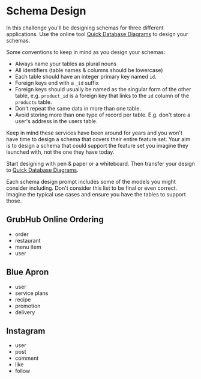 # Schema Design

In this challenge you'll be designing schemas for three different applications. Use the online tool [Quick Database Diagrams](https://www.quickdatabasediagrams.com) to design your schemas.

Some conventions to keep in mind as you design your schemas:

* Always name your tables as plural nouns
* All identifiers (table names & columns should be lowercase)
* Each table should have an integer primary key named `id`.
* Foreign keys end with a `_id` suffix
* Foreign keys should usually be named as the singular form of the other table, e.g. `product_id` is a foreign key that links to the `id` column of the `products` table.
* Don't repeat the same data in more than one table.
* Avoid storing more than one type of record per table. E.g. don't store a user's address in the users table.


Keep in mind these services have been around for years and you won't have time to design a schema that covers their entire feature set. Your aim is to design a schema that could support the feature set you imagine they launched with, not the one they have today.

Start designing with pen & paper or a whiteboard. Then transfer your design to [Quick Database Diagrams](https://www.quickdatabasediagrams.com).

Each schema design prompt includes some of the models you might consider including. Don't consider this list to be final or even correct. Imagine the typical use cases and ensure you have the tables to support those.

## GrubHub Online Ordering

* order
* restaurant
* menu item
* user

## Blue Apron

* user
* service plans
* recipe
* promotion
* delivery

## Instagram

* user
* post
* comment
* like
* follow


